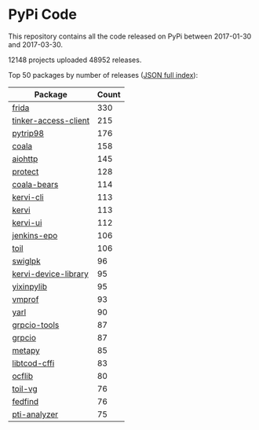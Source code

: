 # PyPi Code

This repository contains all the code released on PyPi between 2017-01-30 and 2017-03-30.

12148 projects uploaded 48952 releases. 

Top 50 packages by number of releases ([JSON full index](./index.json)):

| Package   | Count |
|-----------|-------|
| [frida](https://github.com/pypi-data/pypi-code-16/tree/import/frida) | 330 |
| [tinker-access-client](https://github.com/pypi-data/pypi-code-16/tree/import/tinker-access-client) | 215 |
| [pytrip98](https://github.com/pypi-data/pypi-code-16/tree/import/pytrip98) | 176 |
| [coala](https://github.com/pypi-data/pypi-code-16/tree/import/coala) | 158 |
| [aiohttp](https://github.com/pypi-data/pypi-code-16/tree/import/aiohttp) | 145 |
| [protect](https://github.com/pypi-data/pypi-code-16/tree/import/protect) | 128 |
| [coala-bears](https://github.com/pypi-data/pypi-code-16/tree/import/coala-bears) | 114 |
| [kervi-cli](https://github.com/pypi-data/pypi-code-16/tree/import/kervi-cli) | 113 |
| [kervi](https://github.com/pypi-data/pypi-code-16/tree/import/kervi) | 113 |
| [kervi-ui](https://github.com/pypi-data/pypi-code-16/tree/import/kervi-ui) | 112 |
| [jenkins-epo](https://github.com/pypi-data/pypi-code-16/tree/import/jenkins-epo) | 106 |
| [toil](https://github.com/pypi-data/pypi-code-16/tree/import/toil) | 106 |
| [swiglpk](https://github.com/pypi-data/pypi-code-16/tree/import/swiglpk) | 96 |
| [kervi-device-library](https://github.com/pypi-data/pypi-code-16/tree/import/kervi-device-library) | 95 |
| [yixinpylib](https://github.com/pypi-data/pypi-code-16/tree/import/yixinpylib) | 95 |
| [vmprof](https://github.com/pypi-data/pypi-code-16/tree/import/vmprof) | 93 |
| [yarl](https://github.com/pypi-data/pypi-code-16/tree/import/yarl) | 90 |
| [grpcio-tools](https://github.com/pypi-data/pypi-code-16/tree/import/grpcio-tools) | 87 |
| [grpcio](https://github.com/pypi-data/pypi-code-16/tree/import/grpcio) | 87 |
| [metapy](https://github.com/pypi-data/pypi-code-16/tree/import/metapy) | 85 |
| [libtcod-cffi](https://github.com/pypi-data/pypi-code-16/tree/import/libtcod-cffi) | 83 |
| [ocflib](https://github.com/pypi-data/pypi-code-16/tree/import/ocflib) | 80 |
| [toil-vg](https://github.com/pypi-data/pypi-code-16/tree/import/toil-vg) | 76 |
| [fedfind](https://github.com/pypi-data/pypi-code-16/tree/import/fedfind) | 76 |
| [pti-analyzer](https://github.com/pypi-data/pypi-code-16/tree/import/pti-analyzer) | 75 |
